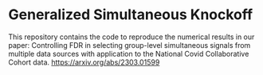 # Generalized Simultaneous Knockoff

This repository contains the code to reproduce the numerical results in our paper: Controlling FDR in selecting group-level simultaneous signals from multiple data sources with application to the National Covid Collaborative Cohort data.
https://arxiv.org/abs/2303.01599




